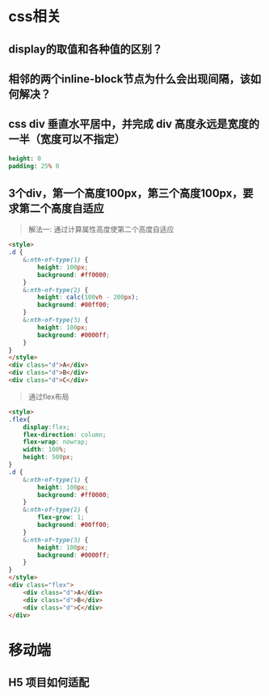 # css相关
## display的取值和各种值的区别？
## 相邻的两个inline-block节点为什么会出现间隔，该如何解决？
## css div 垂直水平居中，并完成 div 高度永远是宽度的一半（宽度可以不指定）
```sass
height: 0
padding: 25% 0
```
## 3个div，第一个高度100px，第三个高度100px，要求第二个高度自适应
> 解法一: 通过计算属性高度使第二个高度自适应
```html
<style>
.d {
    &:nth-of-type(1) {
        height: 100px;
        background: #ff0000;
    }
    &:nth-of-type(2) {
        height: calc(100vh - 200px);
        background: #00ff00;
    }
    &:nth-of-type(3) {
        height: 100px;
        background: #0000ff;
    }
}
</style>
<div class="d">A</div>
<div class="d">B</div>
<div class="d">C</div>
```
> 通过flex布局
```html
<style>
.flex{
    display:flex;
    flex-direction: column;
    flex-wrap: nowrap;
    width: 100%;
    height: 500px;
}
.d {
    &:nth-of-type(1) {
        height: 100px;
        background: #ff0000;
    }
    &:nth-of-type(2) {
        flex-grow: 1;
        background: #00ff00;
    }
    &:nth-of-type(3) {
        height: 100px;
        background: #0000ff;
    }
}
</style>
<div class="flex">
    <div class="d">A</div>
    <div class="d">B</div>
    <div class="d">C</div>
</div>
```

# 移动端
## H5 项目如何适配
